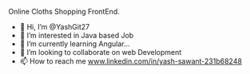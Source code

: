 Online Cloths Shopping FrontEnd.
- 👋 Hi, I’m @YashGit27
- 👀 I’m interested in Java based Job 
- 🌱 I’m currently learning Angular...
- 💞️ I’m looking to collaborate on web Development
- 📫 How to reach me www.linkedin.com/in/yash-sawant-231b68248

<!---
YashGit27/YashGit27 is a ✨ special ✨ repository because its `README.md` (this file) appears on your GitHub profile.
You can click the Preview link to take a look at your changes.
--->
